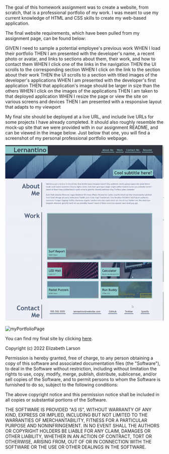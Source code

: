 The goal of this homework assignment was to create a website, from scratch, that is a professional portfolio of my work. I was meant to use my current knowledge of HTML and CSS skills to create my web-based application.

The final website requirements, which have been pulled from my assignment page, can be found below:

GIVEN I need to sample a potential employee's previous work
WHEN I load their portfolio
THEN I am presented with the developer's name, a recent photo or avatar, and links to sections about them, their work, and how to contact them
WHEN I click one of the links in the navigation
THEN the UI scrolls to the corresponding section
WHEN I click on the link to the section about their work
THEN the UI scrolls to a section with titled images of the developer's applications
WHEN I am presented with the developer's first application
THEN that application's image should be larger in size than the others
WHEN I click on the images of the applications
THEN I am taken to that deployed application
WHEN I resize the page or view the site on various screens and devices
THEN I am presented with a responsive layout that adapts to my viewport

My final site should be deployed at a live URL, and include live URLs for some projects I have already completed. It should also roughly resemble the mock-up site that we were provided with in our assignment README, and can be viewed in the image below. Just below that one, you will find a screenshot of my personal professional portfolio webpage.

![portfolioDemo](./assets/homework-02.png)

![myPortfolioPage](./assets/portfolio.png)

You can find my final site by clicking [here](https://elarso2.github.io/Professional-Portfolio/).

Copyright (c) 2022 Elizabeth Larson

Permission is hereby granted, free of charge, to any person obtaining a copy of this software and associated documentation files (the "Software"), to deal in the Software without restriction, including without limitation the rights to use, copy, modify, merge, publish, distribute, sublicense, and/or sell copies of the Software, and to permit persons to whom the Software is furnished to do so, subject to the following conditions:

The above copyright notice and this permission notice shall be included in all copies or substantial portions of the Software.

THE SOFTWARE IS PROVIDED "AS IS", WITHOUT WARRANTY OF ANY KIND, EXPRESS OR IMPLIED, INCLUDING BUT NOT LIMITED TO THE WARRANTIES OF MERCHANTABILITY, FITNESS FOR A PARTICULAR PURPOSE AND NONINFRINGEMENT. IN NO EVENT SHALL THE AUTHORS OR COPYRIGHT HOLDERS BE LIABLE FOR ANY CLAIM, DAMAGES OR OTHER LIABILITY, WHETHER IN AN ACTION OF CONTRACT, TORT OR OTHERWISE, ARISING FROM, OUT OF OR IN CONNECTION WITH THE SOFTWARE OR THE USE OR OTHER DEALINGS IN THE SOFTWARE.
